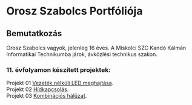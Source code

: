# Orosz Szabolcs Portfóliója
## Bemutatkozás   
Orosz Szabolcs vagyok, jelenleg 16 éves. A Miskolci SZC Kandó Kálmán Informatikai Technikumba járok, ávközlési technikus szakon.    
### 11. évfolyamon készített projektek:   

Projekt 01 [Vezeték nélküli LED meghajtása](https://oroszszr.github.io/portfolio/11/projekt01).   
Projekt 02 [Hídkapcsolás](https://oroszszr.github.io/portfolio/11/projekt02).   
Projekt 03 [Kombinációs hálüzat](https://oroszszr.github.io/portfolio/11/projekt03).   
